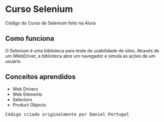 # Curso Selenium

Código do Curso de Selenium feito na Alura

## Como funciona
O Selenium é uma biblioteca para teste de usabilidade de sites. Através de um IWebDriver, a biblioteca abre um navegador e simula as ações de um usuário

## Conceitos aprendidos
- Web Drivers
- Web Elements
- Selectors
- Product Objects



<pre>Código criado originalmente por Daniel Portugal</pre>
